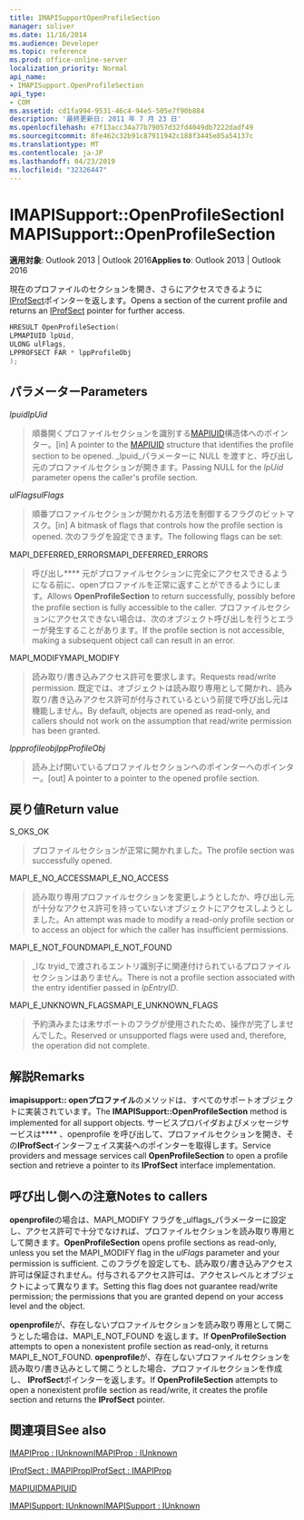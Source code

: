 ```yaml
---
title: IMAPISupportOpenProfileSection
manager: soliver
ms.date: 11/16/2014
ms.audience: Developer
ms.topic: reference
ms.prod: office-online-server
localization_priority: Normal
api_name:
- IMAPISupport.OpenProfileSection
api_type:
- COM
ms.assetid: cd1fa994-9531-46c4-94e5-505e7f90b884
description: '最終更新日: 2011 年 7 月 23 日'
ms.openlocfilehash: e7f13acc34a77b79057d32fd4049db7222dadf49
ms.sourcegitcommit: 8fe462c32b91c87911942c188f3445e85a54137c
ms.translationtype: MT
ms.contentlocale: ja-JP
ms.lasthandoff: 04/23/2019
ms.locfileid: "32326447"
---
```

# <a name="imapisupportopenprofilesection"></a><span data-ttu-id="a283f-103">IMAPISupport::OpenProfileSection</span><span class="sxs-lookup"><span data-stu-id="a283f-103">IMAPISupport::OpenProfileSection</span></span>

  
  
<span data-ttu-id="a283f-104">**適用対象**: Outlook 2013 | Outlook 2016</span><span class="sxs-lookup"><span data-stu-id="a283f-104">**Applies to**: Outlook 2013 | Outlook 2016</span></span> 
  
<span data-ttu-id="a283f-105">現在のプロファイルのセクションを開き、さらにアクセスできるように[IProfSect](iprofsectimapiprop.md)ポインターを返します。</span><span class="sxs-lookup"><span data-stu-id="a283f-105">Opens a section of the current profile and returns an [IProfSect](iprofsectimapiprop.md) pointer for further access.</span></span> 
  
```cpp
HRESULT OpenProfileSection(
LPMAPIUID lpUid,
ULONG ulFlags,
LPPROFSECT FAR * lppProfileObj
);
```

## <a name="parameters"></a><span data-ttu-id="a283f-106">パラメーター</span><span class="sxs-lookup"><span data-stu-id="a283f-106">Parameters</span></span>

 <span data-ttu-id="a283f-107">_lpuid_</span><span class="sxs-lookup"><span data-stu-id="a283f-107">_lpUid_</span></span>
  
> <span data-ttu-id="a283f-108">順番開くプロファイルセクションを識別する[MAPIUID](mapiuid.md)構造体へのポインター。</span><span class="sxs-lookup"><span data-stu-id="a283f-108">[in] A pointer to the [MAPIUID](mapiuid.md) structure that identifies the profile section to be opened.</span></span> <span data-ttu-id="a283f-109">_lpuid_パラメーターに NULL を渡すと、呼び出し元のプロファイルセクションが開きます。</span><span class="sxs-lookup"><span data-stu-id="a283f-109">Passing NULL for the  _lpUid_ parameter opens the caller's profile section.</span></span> 
    
 <span data-ttu-id="a283f-110">_ulFlags_</span><span class="sxs-lookup"><span data-stu-id="a283f-110">_ulFlags_</span></span>
  
> <span data-ttu-id="a283f-111">順番プロファイルセクションが開かれる方法を制御するフラグのビットマスク。</span><span class="sxs-lookup"><span data-stu-id="a283f-111">[in] A bitmask of flags that controls how the profile section is opened.</span></span> <span data-ttu-id="a283f-112">次のフラグを設定できます。</span><span class="sxs-lookup"><span data-stu-id="a283f-112">The following flags can be set:</span></span>
    
<span data-ttu-id="a283f-113">MAPI_DEFERRED_ERRORS</span><span class="sxs-lookup"><span data-stu-id="a283f-113">MAPI_DEFERRED_ERRORS</span></span> 
  
> <span data-ttu-id="a283f-114">呼び出し\*\*\*\* 元がプロファイルセクションに完全にアクセスできるようになる前に、openプロファイルを正常に返すことができるようにします。</span><span class="sxs-lookup"><span data-stu-id="a283f-114">Allows **OpenProfileSection** to return successfully, possibly before the profile section is fully accessible to the caller.</span></span> <span data-ttu-id="a283f-115">プロファイルセクションにアクセスできない場合は、次のオブジェクト呼び出しを行うとエラーが発生することがあります。</span><span class="sxs-lookup"><span data-stu-id="a283f-115">If the profile section is not accessible, making a subsequent object call can result in an error.</span></span> 
    
<span data-ttu-id="a283f-116">MAPI_MODIFY</span><span class="sxs-lookup"><span data-stu-id="a283f-116">MAPI_MODIFY</span></span> 
  
> <span data-ttu-id="a283f-117">読み取り/書き込みアクセス許可を要求します。</span><span class="sxs-lookup"><span data-stu-id="a283f-117">Requests read/write permission.</span></span> <span data-ttu-id="a283f-118">既定では、オブジェクトは読み取り専用として開かれ、読み取り/書き込みアクセス許可が付与されているという前提で呼び出し元は機能しません。</span><span class="sxs-lookup"><span data-stu-id="a283f-118">By default, objects are opened as read-only, and callers should not work on the assumption that read/write permission has been granted.</span></span> 
    
 <span data-ttu-id="a283f-119">_lppprofileobj_</span><span class="sxs-lookup"><span data-stu-id="a283f-119">_lppProfileObj_</span></span>
  
> <span data-ttu-id="a283f-120">読み上げ開いているプロファイルセクションへのポインターへのポインター。</span><span class="sxs-lookup"><span data-stu-id="a283f-120">[out] A pointer to a pointer to the opened profile section.</span></span>
    
## <a name="return-value"></a><span data-ttu-id="a283f-121">戻り値</span><span class="sxs-lookup"><span data-stu-id="a283f-121">Return value</span></span>

<span data-ttu-id="a283f-122">S_OK</span><span class="sxs-lookup"><span data-stu-id="a283f-122">S_OK</span></span> 
  
> <span data-ttu-id="a283f-123">プロファイルセクションが正常に開かれました。</span><span class="sxs-lookup"><span data-stu-id="a283f-123">The profile section was successfully opened.</span></span>
    
<span data-ttu-id="a283f-124">MAPI_E_NO_ACCESS</span><span class="sxs-lookup"><span data-stu-id="a283f-124">MAPI_E_NO_ACCESS</span></span> 
  
> <span data-ttu-id="a283f-125">読み取り専用プロファイルセクションを変更しようとしたか、呼び出し元が十分なアクセス許可を持っていないオブジェクトにアクセスしようとしました。</span><span class="sxs-lookup"><span data-stu-id="a283f-125">An attempt was made to modify a read-only profile section or to access an object for which the caller has insufficient permissions.</span></span>
    
<span data-ttu-id="a283f-126">MAPI_E_NOT_FOUND</span><span class="sxs-lookup"><span data-stu-id="a283f-126">MAPI_E_NOT_FOUND</span></span> 
  
> <span data-ttu-id="a283f-127">_lな tryid_で渡されるエントリ識別子に関連付けられているプロファイルセクションはありません。</span><span class="sxs-lookup"><span data-stu-id="a283f-127">There is not a profile section associated with the entry identifier passed in  _lpEntryID_.</span></span>
    
<span data-ttu-id="a283f-128">MAPI_E_UNKNOWN_FLAGS</span><span class="sxs-lookup"><span data-stu-id="a283f-128">MAPI_E_UNKNOWN_FLAGS</span></span> 
  
> <span data-ttu-id="a283f-129">予約済みまたは未サポートのフラグが使用されたため、操作が完了しませんでした。</span><span class="sxs-lookup"><span data-stu-id="a283f-129">Reserved or unsupported flags were used and, therefore, the operation did not complete.</span></span>
    
## <a name="remarks"></a><span data-ttu-id="a283f-130">解説</span><span class="sxs-lookup"><span data-stu-id="a283f-130">Remarks</span></span>

<span data-ttu-id="a283f-131">**imapisupport:: openプロファイル**のメソッドは、すべてのサポートオブジェクトに実装されています。</span><span class="sxs-lookup"><span data-stu-id="a283f-131">The **IMAPISupport::OpenProfileSection** method is implemented for all support objects.</span></span> <span data-ttu-id="a283f-132">サービスプロバイダおよびメッセージサービスは\*\*\*\* 、openprofile を呼び出して、プロファイルセクションを開き、その**IProfSect**インターフェイス実装へのポインターを取得します。</span><span class="sxs-lookup"><span data-stu-id="a283f-132">Service providers and message services call **OpenProfileSection** to open a profile section and retrieve a pointer to its **IProfSect** interface implementation.</span></span> 
  
## <a name="notes-to-callers"></a><span data-ttu-id="a283f-133">呼び出し側への注意</span><span class="sxs-lookup"><span data-stu-id="a283f-133">Notes to callers</span></span>

 <span data-ttu-id="a283f-134">**openprofile**の場合は、MAPI_MODIFY フラグを_ulflags_パラメーターに設定し、アクセス許可で十分でなければ、プロファイルセクションを読み取り専用として開きます。</span><span class="sxs-lookup"><span data-stu-id="a283f-134">**OpenProfileSection** opens profile sections as read-only, unless you set the MAPI_MODIFY flag in the  _ulFlags_ parameter and your permission is sufficient.</span></span> <span data-ttu-id="a283f-135">このフラグを設定しても、読み取り/書き込みアクセス許可は保証されません。付与されるアクセス許可は、アクセスレベルとオブジェクトによって異なります。</span><span class="sxs-lookup"><span data-stu-id="a283f-135">Setting this flag does not guarantee read/write permission; the permissions that you are granted depend on your access level and the object.</span></span> 
  
<span data-ttu-id="a283f-136">**openprofile**が、存在しないプロファイルセクションを読み取り専用として開こうとした場合は、MAPI_E_NOT_FOUND を返します。</span><span class="sxs-lookup"><span data-stu-id="a283f-136">If **OpenProfileSection** attempts to open a nonexistent profile section as read-only, it returns MAPI_E_NOT_FOUND.</span></span> <span data-ttu-id="a283f-137">**openprofile**が、存在しないプロファイルセクションを読み取り/書き込みとして開こうとした場合、プロファイルセクションを作成し、 **IProfSect**ポインターを返します。</span><span class="sxs-lookup"><span data-stu-id="a283f-137">If **OpenProfileSection** attempts to open a nonexistent profile section as read/write, it creates the profile section and returns the **IProfSect** pointer.</span></span> 
  
## <a name="see-also"></a><span data-ttu-id="a283f-138">関連項目</span><span class="sxs-lookup"><span data-stu-id="a283f-138">See also</span></span>



[<span data-ttu-id="a283f-139">IMAPIProp : IUnknown</span><span class="sxs-lookup"><span data-stu-id="a283f-139">IMAPIProp : IUnknown</span></span>](imapipropiunknown.md)
  
[<span data-ttu-id="a283f-140">IProfSect : IMAPIProp</span><span class="sxs-lookup"><span data-stu-id="a283f-140">IProfSect : IMAPIProp</span></span>](iprofsectimapiprop.md)
  
[<span data-ttu-id="a283f-141">MAPIUID</span><span class="sxs-lookup"><span data-stu-id="a283f-141">MAPIUID</span></span>](mapiuid.md)
  
[<span data-ttu-id="a283f-142">IMAPISupport: IUnknown</span><span class="sxs-lookup"><span data-stu-id="a283f-142">IMAPISupport : IUnknown</span></span>](imapisupportiunknown.md)

